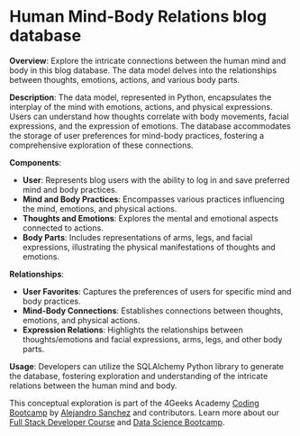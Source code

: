 <!--hide-->
# Human Mind-Body Relations blog database
<!--endhide-->

**Overview**: Explore the intricate connections between the human mind and body in this blog database. The data model delves into the relationships between thoughts, emotions, actions, and various body parts.

**Description**: The data model, represented in Python, encapsulates the interplay of the mind with emotions, actions, and physical expressions. Users can understand how thoughts correlate with body movements, facial expressions, and the expression of emotions. The database accommodates the storage of user preferences for mind-body practices, fostering a comprehensive exploration of these connections.

**Components**:
- **User**: Represents blog users with the ability to log in and save preferred mind and body practices.
- **Mind and Body Practices**: Encompasses various practices influencing the mind, emotions, and physical actions.
- **Thoughts and Emotions**: Explores the mental and emotional aspects connected to actions.
- **Body Parts**: Includes representations of arms, legs, and facial expressions, illustrating the physical manifestations of thoughts and emotions.

**Relationships**:
- **User Favorites**: Captures the preferences of users for specific mind and body practices.
- **Mind-Body Connections**: Establishes connections between thoughts, emotions, and physical actions.
- **Expression Relations**: Highlights the relationships between thoughts/emotions and facial expressions, arms, legs, and other body parts.

**Usage**: Developers can utilize the SQLAlchemy Python library to generate the database, fostering exploration and understanding of the intricate relations between the human mind and body.

This conceptual exploration is part of the 4Geeks Academy [Coding Bootcamp](https://4geeksacademy.com/us/coding-bootcamp) by [Alejandro Sanchez](https://twitter.com/alesanchezr) and contributors. Learn more about our [Full Stack Developer Course](https://4geeksacademy.com/us/coding-bootcamps/part-time-full-stack-developer) and [Data Science Bootcamp](https://4geeksacademy.com/us/coding-bootcamps/datascience-machine-learning).
